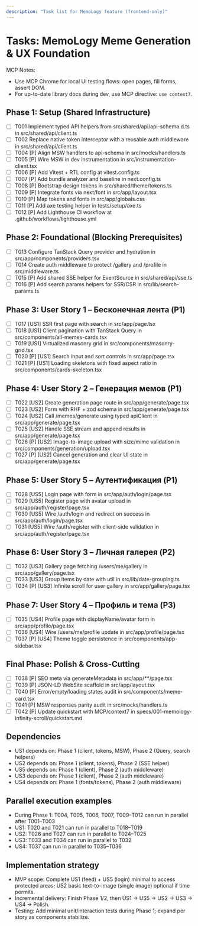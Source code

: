 ```yaml
---
description: "Task list for MemoLogy feature (frontend-only)"
---
```


# Tasks: MemoLogy Meme Generation & UX Foundation

MCP Notes:
- Use MCP Chrome for local UI testing flows: open pages, fill forms, assert DOM.
- For up-to-date library docs during dev, use MCP directive: `use context7`.

## Phase 1: Setup (Shared Infrastructure)

- [ ] T001 Implement typed API helpers from src/shared/api/api-schema.d.ts in src/shared/api/client.ts
- [ ] T002 Replace native token interceptor with a reusable auth middleware in src/shared/api/client.ts
- [ ] T004 [P] Align MSW handlers to api-schema in src/mocks/handlers.ts
- [ ] T005 [P] Wire MSW in dev instrumentation in src/instrumentation-client.tsx
- [ ] T006 [P] Add Vitest + RTL config at vitest.config.ts
- [ ] T007 [P] Add bundle analyzer and baseline in next.config.ts
- [ ] T008 [P] Bootstrap design tokens in src/shared/theme/tokens.ts
- [ ] T009 [P] Integrate fonts via next/font in src/app/layout.tsx
- [ ] T010 [P] Map tokens and fonts in src/app/globals.css
- [ ] T011 [P] Add axe testing helper in tests/setup/axe.ts
- [ ] T012 [P] Add Lighthouse CI workflow at .github/workflows/lighthouse.yml

## Phase 2: Foundational (Blocking Prerequisites)

- [ ] T013 Configure TanStack Query provider and hydration in src/app/components/providers.tsx
- [ ] T014 Create auth middleware to protect /gallery and /profile in src/middleware.ts
- [ ] T015 [P] Add shared SSE helper for EventSource in src/shared/api/sse.ts
- [ ] T016 [P] Add search params helpers for SSR/CSR in src/lib/search-params.ts

## Phase 3: User Story 1 – Бесконечная лента (P1)

- [ ] T017 [US1] SSR first page with search in src/app/page.tsx
- [ ] T018 [US1] Client pagination with TanStack Query in src/components/all-memes-cards.tsx
- [ ] T019 [US1] Virtualized masonry grid in src/components/masonry-grid.tsx
- [ ] T020 [P] [US1] Search input and sort controls in src/app/page.tsx
- [ ] T021 [P] [US1] Loading skeletons with fixed aspect ratio in src/components/cards-skeleton.tsx

## Phase 4: User Story 2 – Генерация мемов (P1)

- [ ] T022 [US2] Create generation page route in src/app/generate/page.tsx
- [ ] T023 [US2] Form with RHF + zod schema in src/app/generate/page.tsx
- [ ] T024 [US2] Call /memes/generate using typed apiClient in src/app/generate/page.tsx
- [ ] T025 [US2] Handle SSE stream and append results in src/app/generate/page.tsx
- [ ] T026 [P] [US2] Image-to-image upload with size/mime validation in src/components/generation/upload.tsx
- [ ] T027 [P] [US2] Cancel generation and clear UI state in src/app/generate/page.tsx

## Phase 5: User Story 5 – Аутентификация (P1)

- [ ] T028 [US5] Login page with form in src/app/auth/login/page.tsx
- [ ] T029 [US5] Register page with avatar upload in src/app/auth/register/page.tsx
- [ ] T030 [US5] Wire /auth/login and redirect on success in src/app/auth/login/page.tsx
- [ ] T031 [US5] Wire /auth/register with client-side validation in src/app/auth/register/page.tsx

## Phase 6: User Story 3 – Личная галерея (P2)

- [ ] T032 [US3] Gallery page fetching /users/me/gallery in src/app/gallery/page.tsx
- [ ] T033 [US3] Group items by date with util in src/lib/date-grouping.ts
- [ ] T034 [P] [US3] Infinite scroll for user gallery in src/app/gallery/page.tsx

## Phase 7: User Story 4 – Профиль и тема (P3)

- [ ] T035 [US4] Profile page with displayName/avatar form in src/app/profile/page.tsx
- [ ] T036 [US4] Wire /users/me/profile update in src/app/profile/page.tsx
- [ ] T037 [P] [US4] Theme toggle persistence in src/components/app-sidebar.tsx

## Final Phase: Polish & Cross-Cutting

- [ ] T038 [P] SEO meta via generateMetadata in src/app/**/page.tsx
- [ ] T039 [P] JSON-LD WebSite scaffold in src/app/layout.tsx
- [ ] T040 [P] Error/empty/loading states audit in src/components/meme-card.tsx
- [ ] T041 [P] MSW responses parity audit in src/mocks/handlers.ts
- [ ] T042 [P] Update quickstart with MCP/context7 in specs/001-memology-infinity-scroll/quickstart.md

## Dependencies

- US1 depends on: Phase 1 (client, tokens, MSW), Phase 2 (Query, search helpers)
- US2 depends on: Phase 1 (client, tokens), Phase 2 (SSE helper)
- US5 depends on: Phase 1 (client), Phase 2 (auth middleware)
- US3 depends on: Phase 1 (client), Phase 2 (auth middleware)
- US4 depends on: Phase 1 (fonts/tokens), Phase 2 (auth middleware)

## Parallel execution examples

- During Phase 1: T004, T005, T006, T007, T009–T012 can run in parallel after T001–T003
- US1: T020 and T021 can run in parallel to T018–T019
- US2: T026 and T027 can run in parallel to T024–T025
- US3: T033 and T034 can run in parallel to T032
- US4: T037 can run in parallel to T035–T036

## Implementation strategy

- MVP scope: Complete US1 (feed) + US5 (login) minimal to access protected areas; US2 basic text-to-image (single image) optional if time permits.
- Incremental delivery: Finish Phase 1/2, then US1 → US5 → US2 → US3 → US4 → Polish.
- Testing: Add minimal unit/interaction tests during Phase 1; expand per story as components stabilize.
